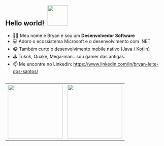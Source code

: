 ## Hello world!&nbsp; <img src="https://icon-icons.com/icons2/689/PNG/128/android_robot_mobile_mood_emoji_happy_joke_tounge_icon-icons.com_61434.png" width="64px">

- :man_technologist: Meu nome é Bryan e sou um **Desenvolvedor Software**
- 💻 Adoro o ecossistema Microsoft e o desenvolvimento com .NET
- 🎧 Também curto o desenvolvimento mobile nativo (Java / Kotlin)
- 🕹️ Tukok, Quake, Mega-man...sou gamer das antigas.
- 📫 Me encontre no Linkedin: https://www.linkedin.com/in/bryan-leite-dos-santos/

<table align="left">
  <row>
    <td>
      <img height='172' src='https://github-readme-stats.vercel.app/api/top-langs/?username=bryanlds&layout=compact&theme=react'>
    </td>
    <td>
      <img height='172' src='https://github-readme-stats.vercel.app/api?username=bryanlds&show_icons=true&theme=react'>
    </td>
  </row>
</table>
